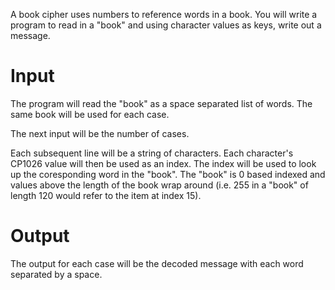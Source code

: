 A book cipher uses numbers to reference words in a book. You will write a program to read in a "book" and using character values as keys, write out a message.

# Input

The program will read the "book" as a space separated list of words. The same book will be used for each case.

The next input will be the number of cases.

Each subsequent line will be a string of characters. Each character's CP1026 value will then be used as an index. The index will be used to look up the coresponding word in the "book". The "book" is 0 based indexed and values above the length of the book wrap around (i.e. 255 in a "book" of length 120 would refer to the item at index 15).

# Output

The output for each case will be the decoded message with each word separated by a space.
